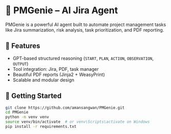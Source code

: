 # 🤖 PMGenie – AI Jira Agent

PMGenie is a powerful AI agent built to automate project management tasks like Jira summarization, risk analysis, task prioritization, and PDF reporting.

## 🔧 Features

- GPT-based structured reasoning (`START`, `PLAN`, `ACTION`, `OBSERVATION`, `OUTPUT`)
- Tool integration: Jira, PDF, task manager
- Beautiful PDF reports (Jinja2 + WeasyPrint)
- Scalable and modular design

## 🚀 Getting Started

```bash
git clone https://github.com/amansangwan/PMGenie.git
cd PMGenie
python -m venv venv
source venv/bin/activate  # or venv\Scripts\activate on Windows
pip install -r requirements.txt
